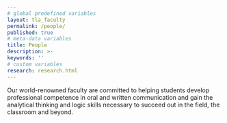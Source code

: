 ```yaml
---
# global predefined variables
layout: tla_faculty
permalink: /people/
published: true
# meta-data variables
title: People
description: >-
keywords: ''
# custom variables
research: research.html
---
```

Our world-renowned faculty are committed to helping students develop professional competence in oral and written communication and gain the analytical thinking and logic skills necessary to succeed out in the field, the classroom and beyond.

